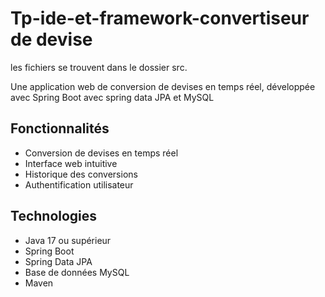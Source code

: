 # Tp-ide-et-framework-convertiseur de devise
les fichiers se trouvent dans le dossier src.

Une application web de conversion de devises en temps réel, développée avec Spring Boot avec spring data JPA et MySQL
## Fonctionnalités

- Conversion de devises en temps réel
- Interface web intuitive
- Historique des conversions
- Authentification utilisateur

## Technologies

- Java 17 ou supérieur
- Spring Boot
- Spring Data JPA
- Base de données MySQL 
- Maven



